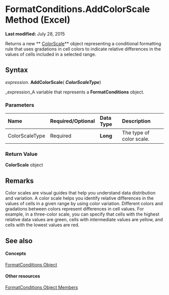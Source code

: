 
# FormatConditions.AddColorScale Method (Excel)

 **Last modified:** July 28, 2015

Returns a new  ** [ColorScale](3982b041-9178-7a45-7453-c88963501a3c.md)** object representing a conditional formatting rule that uses gradations in cell colors to indicate relative differences in the values of cells included in a selected range.

## Syntax

 _expression_. **AddColorScale**( **_ColorScaleType_**)

 _expression_A variable that represents a  **FormatConditions** object.


### Parameters



|**Name**|**Required/Optional**|**Data Type**|**Description**|
|:-----|:-----|:-----|:-----|
|ColorScaleType|Required| **Long**|The type of color scale.|

### Return Value

 **ColorScale** object


## Remarks

Color scales are visual guides that help you understand data distribution and variation. A color scale helps you identify relative differences in the values of cells in a given range by using color variation. Different colors and gradations between colors represent differences in cell values. For example, in a three-color scale, you can specify that cells with the highest relative data values are green, cells with intermediate values are yellow, and cells with the lowest values are red.


## See also


#### Concepts


 [FormatConditions Object](2486d4b4-605c-76d8-132a-694c0c600a81.md)
#### Other resources


 [FormatConditions Object Members](0e5a3774-fe65-597f-9b97-3bba637b55cc.md)
